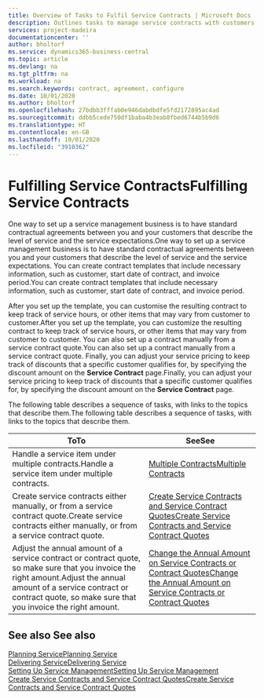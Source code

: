 ```yaml
---
title: Overview of Tasks to Fulfil Service Contracts | Microsoft Docs
description: Outlines tasks to manage service contracts with customers.
services: project-madeira
documentationcenter: ''
author: bholtorf
ms.service: dynamics365-business-central
ms.topic: article
ms.devlang: na
ms.tgt_pltfrm: na
ms.workload: na
ms.search.keywords: contract, agreement, configure
ms.date: 10/01/2020
ms.author: bholtorf
ms.openlocfilehash: 27bdbb3fffab0e946dabdbdfe5fd2172895ac4ad
ms.sourcegitcommit: ddbb5cede750df1baba4b3eab8fbed6744b5b9d6
ms.translationtype: HT
ms.contentlocale: en-GB
ms.lasthandoff: 10/01/2020
ms.locfileid: "3910362"
---
```

# <a name="fulfilling-service-contracts"></a><span data-ttu-id="da784-103">Fulfilling Service Contracts</span><span class="sxs-lookup"><span data-stu-id="da784-103">Fulfilling Service Contracts</span></span> 
<span data-ttu-id="da784-104">One way to set up a service management business is to have standard contractual agreements between you and your customers that describe the level of service and the service expectations.</span><span class="sxs-lookup"><span data-stu-id="da784-104">One way to set up a service management business is to have standard contractual agreements between you and your customers that describe the level of service and the service expectations.</span></span> <span data-ttu-id="da784-105">You can create contract templates that include necessary information, such as customer, start date of contract, and invoice period.</span><span class="sxs-lookup"><span data-stu-id="da784-105">You can create contract templates that include necessary information, such as customer, start date of contract, and invoice period.</span></span>  
  
<span data-ttu-id="da784-106">After you set up the template, you can customise the resulting contract to keep track of service hours, or other items that may vary from customer to customer.</span><span class="sxs-lookup"><span data-stu-id="da784-106">After you set up the template, you can customize the resulting contract to keep track of service hours, or other items that may vary from customer to customer.</span></span> <span data-ttu-id="da784-107">You can also set up a contract manually from a service contract quote.</span><span class="sxs-lookup"><span data-stu-id="da784-107">You can also set up a contract manually from a service contract quote.</span></span> <span data-ttu-id="da784-108">Finally, you can adjust your service pricing to keep track of discounts that a specific customer qualifies for, by specifying the discount amount on the **Service Contract** page.</span><span class="sxs-lookup"><span data-stu-id="da784-108">Finally, you can adjust your service pricing to keep track of discounts that a specific customer qualifies for, by specifying the discount amount on the **Service Contract** page.</span></span>  

<span data-ttu-id="da784-109">The following table describes a sequence of tasks, with links to the topics that describe them.</span><span class="sxs-lookup"><span data-stu-id="da784-109">The following table describes a sequence of tasks, with links to the topics that describe them.</span></span>   
  
|<span data-ttu-id="da784-110">**To**</span><span class="sxs-lookup"><span data-stu-id="da784-110">**To**</span></span>|<span data-ttu-id="da784-111">**See**</span><span class="sxs-lookup"><span data-stu-id="da784-111">**See**</span></span>|  
|------------|-------------|  
|<span data-ttu-id="da784-112">Handle a service item under multiple contracts.</span><span class="sxs-lookup"><span data-stu-id="da784-112">Handle a service item under multiple contracts.</span></span> | [<span data-ttu-id="da784-113">Multiple Contracts</span><span class="sxs-lookup"><span data-stu-id="da784-113">Multiple Contracts</span></span>](service-multiple-contracts.md)|  
|<span data-ttu-id="da784-114">Create service contracts either manually, or from a service contract quote.</span><span class="sxs-lookup"><span data-stu-id="da784-114">Create service contracts either manually, or from a service contract quote.</span></span>| [<span data-ttu-id="da784-115">Create Service Contracts and Service Contract Quotes</span><span class="sxs-lookup"><span data-stu-id="da784-115">Create Service Contracts and Service Contract Quotes</span></span>](service-how-to-create-service-contracts-and-service-contract-quotes.md)|
|<span data-ttu-id="da784-116">Adjust the annual amount of a service contract or contract quote, so make sure that you invoice the right amount.</span><span class="sxs-lookup"><span data-stu-id="da784-116">Adjust the annual amount of a service contract or contract quote, so make sure that you invoice the right amount.</span></span>|[<span data-ttu-id="da784-117">Change the Annual Amount on Service Contracts or Contract Quotes</span><span class="sxs-lookup"><span data-stu-id="da784-117">Change the Annual Amount on Service Contracts or Contract Quotes</span></span>](service-how-to-change-the-annual-amount-on-service-contracts-or-contract-quotes.md)|

## <a name="see-also"></a><span data-ttu-id="da784-118">See also </span><span class="sxs-lookup"><span data-stu-id="da784-118">See also</span></span>
[<span data-ttu-id="da784-119">Planning Service</span><span class="sxs-lookup"><span data-stu-id="da784-119">Planning Service</span></span>](service-plan-service.md)  
[<span data-ttu-id="da784-120">Delivering Service</span><span class="sxs-lookup"><span data-stu-id="da784-120">Delivering Service</span></span>](service-deliver-service.md)  
[<span data-ttu-id="da784-121">Setting Up Service Management</span><span class="sxs-lookup"><span data-stu-id="da784-121">Setting Up Service Management</span></span>](service-setup-service.md)  
[<span data-ttu-id="da784-122">Create Service Contracts and Service Contract Quotes</span><span class="sxs-lookup"><span data-stu-id="da784-122">Create Service Contracts and Service Contract Quotes</span></span>](service-how-to-create-service-contracts-and-service-contract-quotes.md)  
